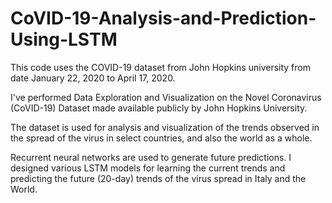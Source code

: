 # CoVID-19-Analysis-and-Prediction-Using-LSTM

This code uses the COVID-19 dataset from John Hopkins university from date January 22, 2020 to April 17, 2020. <br>

I've performed Data Exploration and Visualization on the Novel Coronavirus (CoVID-19) Dataset made available publicly by John Hopkins University. <br>

The dataset is used for analysis and visualization of the trends observed in the spread of the virus in select countries, and also the world as a whole. <br>

Recurrent neural networks are used to generate future predictions. I designed various LSTM models for learning the current trends and predicting the future (20-day) trends of the virus spread in Italy and the World.
